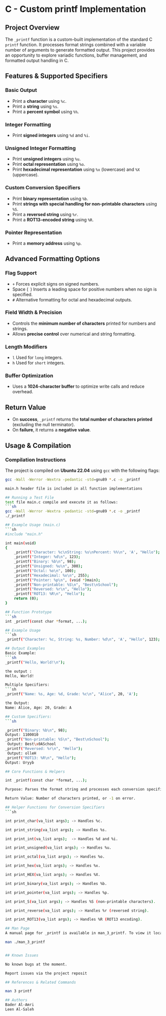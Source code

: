 
# C - Custom printf Implementation

## Project Overview
The `_printf` function is a custom-built implementation of the standard C `printf` function. It processes format strings combined with a variable number of arguments to generate formatted output. This project provides an opportunity to explore variadic functions, buffer management, and formatted output handling in C.

## Features & Supported Specifiers

### Basic Output
- Print a **character** using `%c`.
- Print a **string** using `%s`.
- Print a **percent symbol** using `%%`.

### Integer Formatting
- Print **signed integers** using `%d` and `%i`.

### Unsigned Integer Formatting
- Print **unsigned integers** using `%u`.
- Print **octal representation** using `%o`.
- Print **hexadecimal representation** using `%x` (lowercase) and `%X` (uppercase).

### Custom Conversion Specifiers
- Print **binary representation** using `%b`.
- Print **strings with special handling for non-printable characters** using `%S`.
- Print a **reversed string** using `%r`.
- Print a **ROT13-encoded string** using `%R`.

### Pointer Representation
- Print a **memory address** using `%p`.

## Advanced Formatting Options

### Flag Support
- `+` Forces explicit signs on signed numbers.
- Space (` `) Inserts a leading space for positive numbers when no sign is specified.
- `#`  Alternative formatting for octal and hexadecimal outputs.

### Field Width & Precision
- Controls the **minimum number of characters** printed for numbers and strings.
- Allows **precise control** over numerical and string formatting.

### Length Modifiers
- `l`  Used for `long` integers.
- `h`  Used for `short` integers.

### Buffer Optimization
- Uses a **1024-character buffer** to optimize write calls and reduce overhead.

## Return Value
- On **success**, `_printf` returns the **total number of characters printed** (excluding the null terminator).
- On **failure**, it returns a **negative value**.

## Usage & Compilation

### Compilation Instructions
The project is compiled on **Ubuntu 22.04** using `gcc` with the following flags:
```sh
gcc -Wall -Werror -Wextra -pedantic -std=gnu89 *.c -o _printf

main.h header file is included in all function implementations

## Running a Test File
test file main.c compile and execute it as follows:
```sh
gcc -Wall -Werror -Wextra -pedantic -std=gnu89 *.c -o _printf
./_printf

## Example Usage (main.c)
```sh
#include "main.h"

int main(void)
{
    _printf("Character: %c\nString: %s\nPercent: %%\n", 'A', "Hello");
    _printf("Integer: %d\n", 123);
    _printf("Binary: %b\n", 98);
    _printf("Unsigned: %u\n", 300);
    _printf("Octal: %o\n", 100);
    _printf("Hexadecimal: %x\n", 255);
    _printf("Pointer: %p\n", (void *)main);
    _printf("Non-printable: %S\n", "Best\nSchool");
    _printf("Reversed: %r\n", "Hello");
    _printf("ROT13: %R\n", "Hello");
    return (0);
}

## Function Prototype
```sh
int _printf(const char *format, ...);

## Example Usage
```sh
_printf("Character: %c, String: %s, Number: %d\n", 'A', "Hello", 123);

## Output Examples
Basic Example:
```sh
_printf("Hello, World!\n");

the output :
Hello, World!

Multiple Specifiers:
```sh
_printf("Name: %s, Age: %d, Grade: %c\n", "Alice", 20, 'A');

the Output:
Name: Alice, Age: 20, Grade: A

## Custom Specifiers:
```sh

_printf("Binary: %b\n", 98);  
Output: 1100010
_printf("Non-printable: %S\n", "Best\nSchool"); 
 Output: Best\x0ASchool
_printf("Reversed: %r\n", "Hello");  
 Output: olleH
_printf("ROT13: %R\n", "Hello");  
Output: Uryyb

## Core Functions & Helpers

int _printf(const char *format, ...);

Purpose: Parses the format string and processes each conversion specifier.

Return Value: Number of characters printed, or -1 on error.

## Helper Functions for Conversion Specifiers
```sh

int print_char(va_list args); -> Handles %c.

int print_string(va_list args); -> Handles %s.

int print_int(va_list args);  -> Handles %d and %i.

int print_unsigned(va_list args); -> Handles %u.

int print_octal(va_list args); -> Handles %o.

int print_hex(va_list args); -> Handles %x.

int print_HEX(va_list args); -> Handles %X.

int print_binary(va_list args); -> Handles %b.

int print_pointer(va_list args); -> Handles %p.

int print_S(va_list args); -> Handles %S (non-printable characters).

int print_reverse(va_list args); -> Handles %r (reversed string).

int print_ROT13(va_list args); -> Handles %R (ROT13 encoding).

## Man Page
A manual page for _printf is available in man_3_printf. To view it locally:

man ./man_3_printf


## Known Issues

No known bugs at the moment.

Report issues via the project reposit

## References & Related Commands

man 3 printf

## Authors
Bader Al-Amri
Leen Al-Saleh

